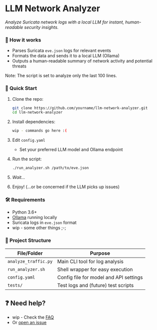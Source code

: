 # LLM Network Analyzer

*Analyze Suricata network logs with a local LLM for instant, human-readable security insights.*

### 🛜 How it works
- Parses Suricata `eve.json` logs for relevant events
- Formats the data and sends it to a local LLM (Ollama)
- Outputs a human-readable summary of network activity and potential threats

Note: The script is set to analyze only the last 100 lines.

### 🚀 Quick Start

1. Clone the repo:
   ```bash
   git clone https://github.com/yourname/llm-network-analyzer.git
   cd llm-network-analyzer
   ```

2. Install dependencies:
   ```bash
   wip - commands go here :(
   ```

3. Edit `config.yaml`
   - Set your preferred LLM model and Ollama endpoint

4. Run the script:
   ```bash
   ./run_analyzer.sh /path/to/eve.json
   ```

5. *Wait...*

6. Enjoy! (...or be concerned if the LLM picks up issues)


### 🛠️ Requirements

- Python 3.6+
- [Ollama](https://ollama.com/) running locally
- Suricata logs in `eve.json` format
- wip - some other things ;-;


### 📁 Project Structure

| File/Folder         | Purpose                                      |
|---------------------|----------------------------------------------|
| `analyze_traffic.py`| Main CLI tool for log analysis               |
| `run_analyzer.sh`   | Shell wrapper for easy execution             |
| `config.yaml`       | Config file for model and API settings     |
| `tests/`            | Test logs and (future) test scripts          |


## ❓ Need help?

- wip - Check the [FAQ](#)
- Or [open an issue](https://github.com/yourname/llm-network-analyzer/issues)
